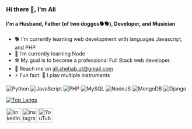 ### Hi there 👋, I'm Ali
#### I'm a Husband, Father (of two doggos🐕🐕), Developer, and Musician
- 🐕 I’m currently learning web development with languages Javascript, and PHP
- 🌱 I’m currently learning Node
- ⚽ My goal is to become a professional Full Stack web developer.
- 📨 Reach me on ali.shehab.ut@gmail.com
- ⚡ Fun fact: 🎸 I play multiple instruments

![Python](https://img.shields.io/badge/python-3670A0?style=for-the-badge&logo=python&logoColor=ffdd54)
![JavaScript](https://img.shields.io/badge/javascript-%23323330.svg?style=for-the-badge&logo=javascript&logoColor=%23F7DF1E)
![PHP](https://img.shields.io/badge/php-%23777BB4.svg?style=for-the-badge&logo=php&logoColor=white)
![MySQL](https://img.shields.io/badge/mysql-%2300f.svg?style=for-the-badge&logo=mysql&logoColor=white)
![NodeJS](https://img.shields.io/badge/node.js-6DA55F?style=for-the-badge&logo=node.js&logoColor=white)
![MongoDB](https://img.shields.io/badge/MongoDB-%234ea94b.svg?style=for-the-badge&logo=mongodb&logoColor=white)
![Django](https://img.shields.io/badge/django-%23092E20.svg?style=for-the-badge&logo=django&logoColor=white)

[![Top Langs](https://github-readme-stats.vercel.app/api/top-langs/?username=ali-shehab94&layout=compact)](https://github.com/ali-shehab95/github-readme-stats)


[<img src='https://cdn.jsdelivr.net/npm/simple-icons@3.0.1/icons/linkedin.svg' alt='linkedin' height='40'>](https://www.linkedin.com/in/ali-shehab-198844115//)  [<img src='https://cdn.jsdelivr.net/npm/simple-icons@3.0.1/icons/instagram.svg' alt='instagram' height='40'>](https://www.instagram.com/b4unzar/)  [<img src='https://cdn.jsdelivr.net/npm/simple-icons@3.0.1/icons/youtube.svg' alt='YouTube' height='40'>](https://www.youtube.com/channel/UCEh1RkvzHMqHXKQ7ml913Ww)  

